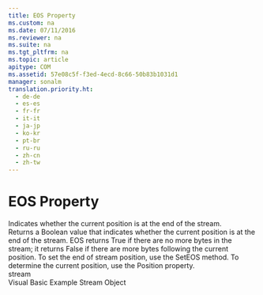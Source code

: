 ```yaml
---
title: EOS Property
ms.custom: na
ms.date: 07/11/2016
ms.reviewer: na
ms.suite: na
ms.tgt_pltfrm: na
ms.topic: article
apitype: COM
ms.assetid: 57e08c5f-f3ed-4ecd-8c66-50b83b1031d1
manager: sonalm
translation.priority.ht: 
  - de-de
  - es-es
  - fr-fr
  - it-it
  - ja-jp
  - ko-kr
  - pt-br
  - ru-ru
  - zh-cn
  - zh-tw
---
```

# EOS Property
<?xml version="1.0" encoding="utf-8"?>
<developerReferenceWithoutSyntaxDocument xmlns="http://ddue.schemas.microsoft.com/authoring/2003/5" xmlns:xlink="http://www.w3.org/1999/xlink" xmlns:xsi="http://www.w3.org/2001/XMLSchema-instance" xsi:schemaLocation="http://ddue.schemas.microsoft.com/authoring/2003/5 http://dduestorage.blob.core.windows.net/ddueschema/developer.xsd">
  <introduction>
    <para>Indicates whether the current position is at the end of the <legacyLink xlink:href="0514531f-009d-4519-abc3-d727014a39f1">stream</legacyLink>.</para>
  </introduction>
  <section>
    <title>Return Values</title>
    <content>
      <para>Returns a <languageKeyword>Boolean</languageKeyword> value that indicates whether the current position is at the end of the stream. <legacyBold>EOS</legacyBold> returns <legacyBold>True</legacyBold> if there are no more bytes in the stream; it returns <legacyBold>False</legacyBold> if there are more bytes following the current position.</para>
      <para>To set the end of stream position, use the <legacyLink xlink:href="707c18ca-6a56-4970-bbd6-ae1fb86a0b8a">SetEOS</legacyLink> method. To determine the current position, use the <legacyLink xlink:href="daa8319a-49aa-4c1c-9af6-0b01e9ab2f9d">Position</legacyLink> property.</para>
    </content>
  </section>
  <section>
    <title>Applies To</title>
    <content>
      <para>
        <link xlink:href="0514531f-009d-4519-abc3-d727014a39f1">stream</link>
      </para>
    </content>
  </section>
  <relatedTopics>
<link xlink:href="77ce3042-9ebc-44ba-a4ff-0f1b1fd4a9c4">Visual Basic Example</link>
<link xlink:href="0514531f-009d-4519-abc3-d727014a39f1">Stream Object</link>
</relatedTopics>
</developerReferenceWithoutSyntaxDocument>